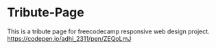 # Tribute-Page
This is a tribute page for freecodecamp responsive web design project.
https://codepen.io/adhi_2311/pen/ZEQoLmJ
